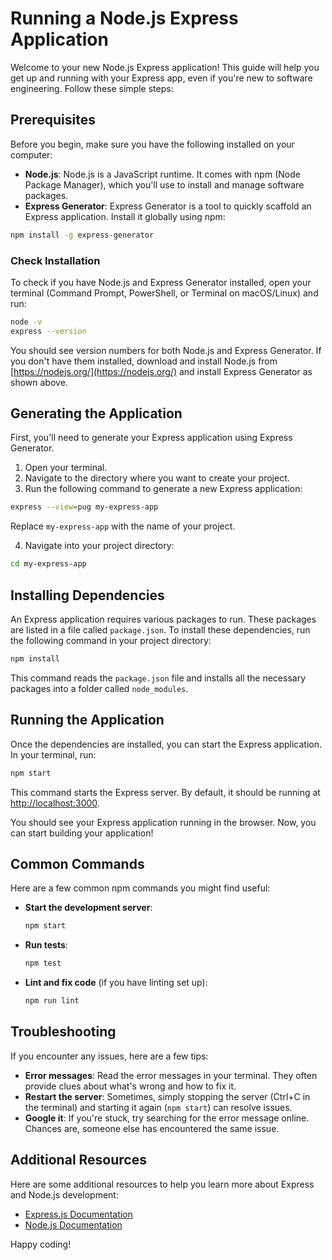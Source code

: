 # Running a Node.js Express Application

Welcome to your new Node.js Express application! This guide will help you get up and running with your Express app, even if you're new to software engineering. Follow these simple steps:

## Prerequisites

Before you begin, make sure you have the following installed on your computer:

- **Node.js**: Node.js is a JavaScript runtime. It comes with npm (Node Package Manager), which you'll use to install and manage software packages.
- **Express Generator**: Express Generator is a tool to quickly scaffold an Express application. Install it globally using npm:

```sh
npm install -g express-generator
```

### Check Installation

To check if you have Node.js and Express Generator installed, open your terminal (Command Prompt, PowerShell, or Terminal on macOS/Linux) and run:

```sh
node -v
express --version
```

You should see version numbers for both Node.js and Express Generator. If you don't have them installed, download and install Node.js from [https://nodejs.org/](https://nodejs.org/) and install Express Generator as shown above.

## Generating the Application

First, you'll need to generate your Express application using Express Generator.

1. Open your terminal.
2. Navigate to the directory where you want to create your project.
3. Run the following command to generate a new Express application:

```sh
express --view=pug my-express-app
```

Replace `my-express-app` with the name of your project.

4. Navigate into your project directory:

```sh
cd my-express-app
```

## Installing Dependencies

An Express application requires various packages to run. These packages are listed in a file called `package.json`. To install these dependencies, run the following command in your project directory:

```sh
npm install
```

This command reads the `package.json` file and installs all the necessary packages into a folder called `node_modules`.

## Running the Application

Once the dependencies are installed, you can start the Express application. In your terminal, run:

```sh
npm start
```

This command starts the Express server. By default, it should be running at [http://localhost:3000](http://localhost:3000).

You should see your Express application running in the browser. Now, you can start building your application!

## Common Commands

Here are a few common npm commands you might find useful:

- **Start the development server**:

  ```sh
  npm start
  ```

- **Run tests**:

  ```sh
  npm test
  ```

- **Lint and fix code** (if you have linting set up):

  ```sh
  npm run lint
  ```

## Troubleshooting

If you encounter any issues, here are a few tips:

- **Error messages**: Read the error messages in your terminal. They often provide clues about what's wrong and how to fix it.
- **Restart the server**: Sometimes, simply stopping the server (Ctrl+C in the terminal) and starting it again (`npm start`) can resolve issues.
- **Google it**: If you're stuck, try searching for the error message online. Chances are, someone else has encountered the same issue.

## Additional Resources

Here are some additional resources to help you learn more about Express and Node.js development:

- [Express.js Documentation](https://expressjs.com/)
- [Node.js Documentation](https://nodejs.org/en/docs/)

Happy coding!
